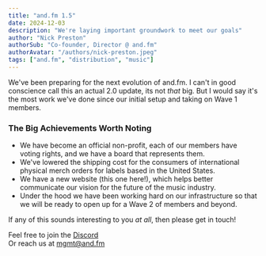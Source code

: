 ```yaml
---
title: "and.fm 1.5"
date: 2024-12-03
description: "We're laying important groundwork to meet our goals"
author: "Nick Preston"
authorSub: "Co-founder, Director @ and.fm"
authorAvatar: "/authors/nick-preston.jpeg"
tags: ["and.fm", "distribution", "music"]
---
```


We've been preparing for the next evolution of and.fm. I can't in good conscience call this an actual 2.0 update, its not _that_ big. But I would say it's the most work we've done since our initial setup and taking on Wave 1 members.

### The Big Achievements Worth Noting

- We have become an official non-profit, each of our members have voting rights, and we have a board that represents them.
- We've lowered the shipping cost for the consumers of international physical merch orders for labels based in the United States.
- We have a new website (this one here!), which helps better communicate our vision for the future of the music industry.
- Under the hood we have been working hard on our infrastructure so that we will be ready to open up for a Wave 2 of members and beyond.

If any of this sounds interesting to you _at all_, then please get in touch!

Feel free to join the [Discord](https://and.fm/discord)  
Or reach us at [mgmt@and.fm](mailto:mgmt@and.fm)

